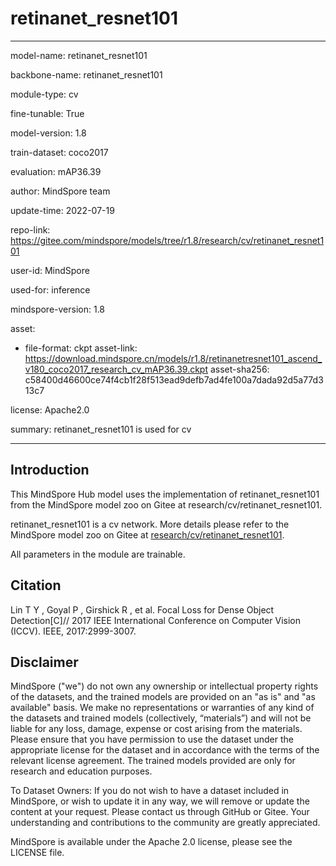 # retinanet_resnet101

---

model-name: retinanet_resnet101

backbone-name: retinanet_resnet101

module-type: cv

fine-tunable: True

model-version: 1.8

train-dataset: coco2017

evaluation: mAP36.39

author: MindSpore team

update-time: 2022-07-19

repo-link: <https://gitee.com/mindspore/models/tree/r1.8/research/cv/retinanet_resnet101>

user-id: MindSpore

used-for: inference

mindspore-version: 1.8

asset:

-
    file-format: ckpt
    asset-link: <https://download.mindspore.cn/models/r1.8/retinanetresnet101_ascend_v180_coco2017_research_cv_mAP36.39.ckpt>
    asset-sha256: c58400d46600ce74f4cb1f28f513ead9defb7ad4fe100a7dada92d5a77d313c7

license: Apache2.0

summary: retinanet_resnet101 is used for cv

---

## Introduction

This MindSpore Hub model uses the implementation of retinanet_resnet101 from the MindSpore model zoo on Gitee at research/cv/retinanet_resnet101.

retinanet_resnet101 is a cv network. More details please refer to the MindSpore model zoo on Gitee at [research/cv/retinanet_resnet101](https://gitee.com/mindspore/models/blob/r1.8/research/cv/retinanet_resnet101/README_CN.md).

All parameters in the module are trainable.

## Citation

Lin T Y , Goyal P , Girshick R , et al. Focal Loss for Dense Object Detection[C]// 2017 IEEE International Conference on Computer Vision (ICCV). IEEE, 2017:2999-3007.

## Disclaimer

MindSpore ("we") do not own any ownership or intellectual property rights of the datasets, and the trained models are provided on an "as is" and "as available" basis. We make no representations or warranties of any kind of the datasets and trained models (collectively, “materials”) and will not be liable for any loss, damage, expense or cost arising from the materials. Please ensure that you have permission to use the dataset under the appropriate license for the dataset and in accordance with the terms of the relevant license agreement. The trained models provided are only for research and education purposes.

To Dataset Owners: If you do not wish to have a dataset included in MindSpore, or wish to update it in any way, we will remove or update the content at your request. Please contact us through GitHub or Gitee. Your understanding and contributions to the community are greatly appreciated.

MindSpore is available under the Apache 2.0 license, please see the LICENSE file.
